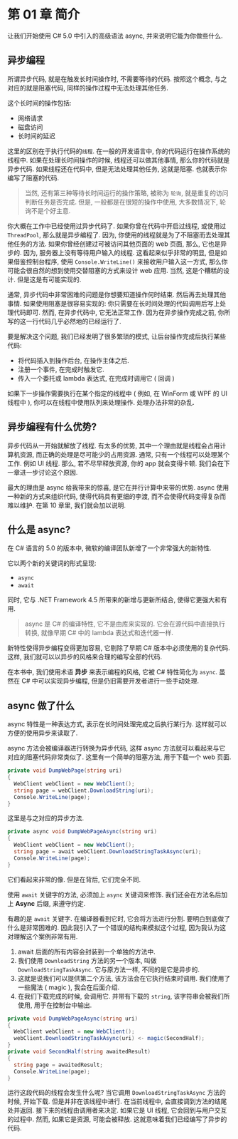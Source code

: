 <!-- Chapter 1 Introduction -->
# 第 01 章 简介

<!-- Let’s start with a high-level introduction to the async feature in C# 5.0, and what it means for you. -->
让我们开始使用 C\# 5.0 中引入的高级语法 async, 并来说明它能为你做些什么.


<!-- Asynchronous Programming -->
## 异步编程

<!-- Code is asynchronous if it starts some long-running operation, but then doesn't wait while it's happening. 
In this way, it is the opposite of blocking code, which sits there, doing nothing, during and operation. -->
所谓异步代码, 就是在触发长时间操作时, 不需要等待的代码. 按照这个概念, 与之对应的就是阻塞代码, 同样的操作过程中无法处理其他任务.

<!-- These long-running operations include: -->
这个长时间的操作包括:

<!-- - Network requires
- Disk accesses
- Delays for a length of time -->
- 网络请求
- 磁盘访问
- 长时间的延迟

<!-- The distinction is all about the thread that's running the code. 
In all widely used programming languages, your code runs inside an operating system thread.
If that thread continue to do other things while the long-running operation is happening, your code is asynchronous.
If the thread is still in your code, but isn't doing any work, it is blocked, and you've written blocking code. 
 -->

这里的区别在于执行代码的`线程`. 在一般的开发语言中, 你的代码运行在操作系统的线程中. 如果在处理长时间操作的时候, 线程还可以做其他事情, 
那么你的代码就是异步代码. 如果线程还在代码中, 但是无法处理其他任务, 这就是阻塞. 也就表示你编写了阻塞的代码.

<!-- 注意:
Of course, there is a third strategy for waiting for long-running operations, called polling, 
where you repeatedly ask whether the job is complete. While it has its place for very short opteations, it's usually a bad idea.
 -->
> 当然, 还有第三种等待长时间运行的操作策略, 被称为 `轮询`, 就是重复的访问判断任务是否完成. 
> 但是, 一般都是在很短的操作中使用, 大多数情况下, 轮询不是个好主意.


<!-- You’ve probably used asynchronous code before in your work. If you’ve ever started a
new thread, or used the ThreadPool, that was asynchronous programming, because the
thread you did it on is free to continue with other things. If you’ve ever made a web
page that a user can access another web page from, that was asynchronous, because
there’s no thread on the web server waiting for the user’s input. That may seem
completely obvious, but think about writing a console app that requests the user’s input
using Console.ReadLine(), and you might be able to imagine an alternative blocking
design for the web. It may have been a terrible design, yes, but it would have been
possible. -->

你大概在工作中已经使用过异步代码了. 如果你曾在代码中开启过线程, 或使用过 `ThreadPool`, 那么就是异步编程了.
因为, 你使用的线程就是为了不阻塞而去处理其他任务的方法. 
如果你曾经创建过可被访问其他页面的 web 页面, 那么, 它也是异步的. 
因为, 服务器上没有等待用户输入的线程.
这看起来似乎非常的明显, 但是如果借鉴控制台程序, 使用 `Console.WriteLine()` 来接收用户输入这一方式, 
那么你可能会很自然的想到使用交替阻塞的方式来设计 web 应用. 当然, 这是个糟糕的设计. 但是这是有可能实现的.


<!-- The difficulty with asynchronous code is that, quite often, you want to know when an
operation is finished. Then you want to do something else. This is trivially easy to do
in blocking code: you can just write another line of code below the long-running call.
In the asynchronous world, however, this doesn’t work, because your next line will
almost certainly run before the asynchronous operation has finished. -->

通常, 异步代码中非常困难的问题是你想要知道操作何时结束. 然后再去处理其他事情. 
如果使用阻塞是很容易实现的: 你只需要在长时间处理的代码调用后写上处理代码即可. 
然而, 在异步代码中, 它无法正常工作. 因为在异步操作完成之前, 你所写的这一行代码几乎必然地的已经运行了.

<!-- To solve this, we have invented a menagerie of patterns to run some code after a background operation completes: -->
要是解决这个问题, 我们已经发明了很多繁琐的模式, 让后台操作完成后执行某些代码:

<!-- - Inserting the code into the background operation, after the main body of the
operation
- Signing up to an event that fires on completion
- Passing a delegate or lambda to execute after completion (a callback -->

- 将代码插入到操作后台, 在操作主体之后.
- 注册一个事件, 在完成时触发它.
- 传入一个委托或 lambda 表达式, 在完成时调用它 ( 回调 )

<!-- If that next operation needs to execute on a particular thread (for example, a WinForms or WPF UI thread), you also need to deal with queuing the operation on that
thread. It’s all very messy. -->
如果下一步操作需要执行在某个指定的线程中 ( 例如, 在 WinForm 或 WPF 的 UI 线程中 ), 你可以在线程中使用队列来处理操作.
处理办法非常的杂乱.



<!-- What’s So Great About Asynchronous Code? -->
## 异步编程有什么优势?

<!-- Asynchronous code frees up the thread it was started on. That’s really good for lots of
reasons. For one thing, threads take up resources on your machine, and using fewer
resources is always good. Often, there’s only one thread that’s able to do a certain job,
like the UI thread, and if you don’t release it quickly, your app becomes unresponsive.
We’ll talk more about these reasons in the next chapter. -->

异步代码从一开始就解放了线程. 有太多的优势, 其中一个理由就是线程会占用计算机资源, 而正确的处理是尽可能少的占用资源.
通常, 只有一个线程可以处理某个工作. 例如 UI 线程. 那么, 若不尽早释放资源, 你的 app 就会变得卡顿.
我们会在下一章进一步讨论这个原因.


<!-- The biggest reason that I’m excited about async is the opportunity it provides to take
advantage of parallel computing. Async makes it reasonable to structure your program
in new ways, with much finer-grain parallelism, without the code becoming complicated and unmaintainable. Chapter 10 will explore this possibility. -->
最大的理由是 async 给我带来的惊喜, 是它在并行计算中来带的优势. async 使用一种新的方式来组织代码, 使得代码具有更细的李渡, 而不会使得代码变得复杂而难以维护.
在第 10 章里, 我们就会加以说明.


<!-- What Is Async? -->
## 什么是 async?

<!-- In version 5.0 of the C# language, the compiler team at Microsoft has added a powerful
new feature. -->

在 C\# 语言的 5.0 的版本中, 微软的编译团队新增了一个非常强大的新特性. 

<!-- It comes in the form of two new keywords: -->

它以两个新的关键词的形式呈现:

- `async`
- `await`

<!-- It also relies on some additions and changes to the .NET Framework 4.5 that power it
and make it useful. -->

同时, 它与 .NET Framework 4.5 所带来的新增与更新所结合, 使得它更强大和有用.


<!-- Async is a feature of the C# compiler that couldn’t have been implemented by a library. It performs a transformation on your source code,
in much the same way that lambdas and iterators do in earlier versions of C#. -->

> async 是 C\# 的编译特性, 它不是由库来实现的. 它会在源代码中直接执行转换, 就像早期 C\# 中的 lambda 表达式和迭代器一样.

<!-- The feature makes asynchronous programming a lot easier by eliminating the need for
complex patterns that were necessary in previous versions of C#. With it, we can reasonably write entire programs in an asynchronous style. -->
新特性使得异步编程变得更加容易, 它剔除了早期 C\# 版本中必须使用的复杂代码. 这样, 我们就可以以异步的风格来合理的编写全部的代码.

<!-- Throughout the book, I’m going to use the term asynchronous to refer to the general
style of programming that is made easier by the C# feature called async. Asynchronous
programming has always been possible in C#, but it involved a lot of manual work
from the programmer. -->
在本书中, 我们使用术语 **异步** 来表示编程的风格, 它被 C\# 特性简化为 `async`. 
虽然在 C\# 中可以实现异步编程, 但是仍旧需要开发者进行一些手动处理.


<!-- What Async Does -->
## async 做了什么

<!-- The async feature is a way to express what to do after a long-running operation is
completed, one that’s easy to read but behaves asynchronously. -->
async 特性是一种表达方式, 表示在长时间处理完成之后执行某行为. 这样就可以方便的使用异步来读取了.


<!-- An async method is transformed by the compiler to make asynchronous code look very
similar to its blocking equivalent. Here is a simple blocking method that downloads a
web page. -->

async 方法会被编译器进行转换为异步代码, 这样 async 方法就可以看起来与它对应的阻塞代码非常类似了.
这里有一个简单的阻塞方法, 用于下载一个 web 页面.

```c#
private void DumpWebPage(string uri)
{
  WebClient webClient = new WebClient();
  string page = webClient.DownloadString(uri);
  Console.WriteLine(page);
}
```

<!-- And here is the equivalent method using async. -->
这里是与之对应的异步方法.

```c#
private async void DumpWebPageAsync(string uri)
{
  WebClient webClient = new WebClient();
  string page = await webClient.DownloadStringTaskAsync(uri);
  Console.WriteLine(page);
}
```

<!-- They look remarkably similar. But under the hood, they are very different. -->
它们看起来非常的像. 但是在背后, 它们完全不同.

<!-- The method is marked async. This is required for any methods that use the await
keyword. We’ve also added the suffix Async to the name of the method, to follow
convention. -->
使用 `await` 关键字的方法, 必须加上 `async` 关键词来修饰. 我们还会在方法名后加上 **Async** 后缀, 来遵守约定.


<!-- The interesting bit is the await keyword. When the compiler sees this, it chops the
method up. Exactly what it does is pretty complicated, so for now I will introduce a
false construct that I find useful as a way to think about simple cases. -->
有趣的是 `await` 关键字. 在编译器看到它时, 它会将方法进行分割. 要明白到底做了什么是非常困难的. 
因此我引入了一个错误的结构来模拟这个过程, 因为我认为这对理解这个案例非常有用.

<!-- 1. Everything after await is moved into a separate method.
2. We use a new version of DownloadString called DownloadStringTaskAsync. It does
the same as the original, but is asynchronous.
3. That means we can give it the new second method, which it will call when it finishes. We do this using some magic that I’ll tell you about later.
4. When the download is done, it will call us back with the downloaded string—
which we can use, in this case, to write to the console. -->
1. await 后面的所有内容会封装到一个单独的方法中.
2. 我们使用 `DownloadString` 方法的另一个版本, 叫做 `DownloadStringTaskAsync`. 它与原方法一样, 不同的是它是异步的.
3. 这就是说我们可以提供第二个方法, 该方法会在它执行结束时调用. 我们使用了一些魔法 ( magic ), 我会在后面介绍.
4. 在我们下载完成的时候, 会调用它. 并带有下载的 `string`, 该字符串会被我们所使用, 用于在控制台中输出.

```c#
private void DumpWebPageAsync(string uri)
{
  WebClient webClient = new WebClient();
  webClient.DownloadStringTaskAsync(uri) <- magic(SecondHalf);
}
private void SecondHalf(string awaitedResult)
{
  string page = awaitedResult;
  Console.WriteLine(page);
}
```

<!-- What happens to the calling thread when it runs this code? When it reaches the call to
DownloadStringTaskAsync, the download gets started. But not in this thread. In this
thread, we reach the end of the method and return. What the thread does next is up to
our caller. If it is a UI thread, it will go back to processing user actions. Otherwise, its
resources might be released. That means we’ve written asynchronous code! -->
运行这段代码的线程会发生什么呢? 当它调用 `DownloadStringTaskAsync` 方法的时候, 开始下载. 但是并非在该线程中进行.
在当前线程中, 会直接调到方法的结尾处并返回. 接下来的线程由调用者来决定. 如果它是 UI 线程, 它会回到与用户交互的过程中. 
然而, 如果它是资源, 可能会被释放. 这就意味着我们已经编写了异步的代码.





